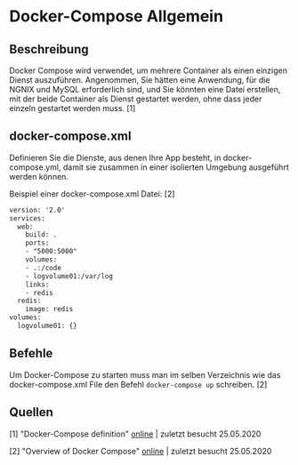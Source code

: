 # Docker-Compose Allgemein

## Beschreibung

Docker Compose wird verwendet, um mehrere Container als einen einzigen Dienst auszuführen. Angenommen, Sie hätten eine Anwendung, für die NGNIX und MySQL erforderlich sind, und Sie könnten eine Datei erstellen, mit der beide Container als Dienst gestartet werden, ohne dass jeder einzeln gestartet werden muss. [1]

## docker-compose.xml

Definieren Sie die Dienste, aus denen Ihre App besteht, in docker-compose.yml, damit sie zusammen in einer isolierten Umgebung ausgeführt werden können.

Beispiel einer docker-compose.xml Datei: [2]

```xml
version: '2.0'
services:
  web:
    build: .
    ports:
    - "5000:5000"
    volumes:
    - .:/code
    - logvolume01:/var/log
    links:
    - redis
  redis:
    image: redis
volumes:
  logvolume01: {}
```

## Befehle

Um Docker-Compose zu starten muss man im selben Verzeichnis wie das docker-compose.xml File den Befehl `docker-compose up` schreiben. [2]

## Quellen

[1] "Docker-Compose definition" [online](https://www.tutorialspoint.com/docker/docker_compose.htm) | zuletzt besucht 25.05.2020

[2] "Overview of Docker Compose" [online](https://docs.docker.com/compose/) | zuletzt besucht 25.05.2020 

